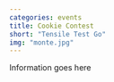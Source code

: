 ```yaml
---
categories: events
title: Cookie Contest
short: "Tensile Test Go"
img: "monte.jpg"
---
```


Information goes here

